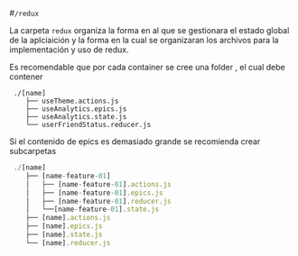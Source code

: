 #`/redux`

La carpeta `redux` organiza la forma en al que se gestionara el estado global de la aplciaición y la forma en la cual se organizaran los archivos para la implementación y uso de redux.

Es recomendable que por cada container se cree una folder , el cual debe contener

```
 ./[name]
    ├── useTheme.actions.js
    ├── useAnalytics.epics.js
    ├── useAnalytics.state.js
    └── userFriendStatus.reducer.js
```

Si el contenido de epics es demasiado grande se recomienda crear subcarpetas

```javascript
 ./[name]
    ├── [name-feature-01]
    │   ├── [name-feature-01].actions.js
    │   ├── [name-feature-01].epics.js
    │   ├── [name-feature-01].reducer.js
    │   └──[name-feature-01].state.js
    ├── [name].actions.js
    ├── [name].epics.js
    ├── [name].state.js
    └── [name].reducer.js
```

